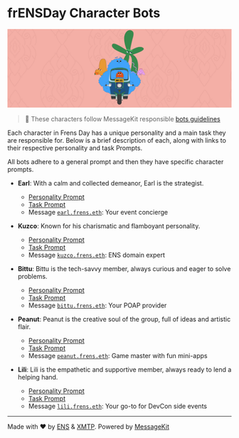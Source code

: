 # frENSDay Character Bots

![](/banner.png)

> 🤝 These characters follow MessageKit responsible [bots guidelines](https://messagekit.ephemerahq.com/guidelines)

Each character in Frens Day has a unique personality and a main task they are responsible for. Below is a brief description of each, along with links to their respective personality and task Prompts.

All bots adhere to a general prompt and then they have specific character prompts.

- **Earl**: With a calm and collected demeanor, Earl is the strategist.

  - [Personality Prompt](src/prompts/personalities/earl.md)
  - [Task Prompt](src/tasks.ts)
  - Message [`earl.frens.eth`](https://converse.xyz/dm/earl.frens.eth): Your event concierge

- **Kuzco**: Known for his charismatic and flamboyant personality.

  - [Personality Prompt](src/prompts/personalities/kuzco.md)
  - [Task Prompt](src/tasks.ts)
  - Message [`kuzco.frens.eth`](https://converse.xyz/dm/kuzco.frens.eth): ENS domain expert

- **Bittu**: Bittu is the tech-savvy member, always curious and eager to solve problems.

  - [Personality Prompt](src/prompts/personalities/bittu.md)
  - [Task Prompt](src/tasks.ts)
  - Message [`bittu.frens.eth`](https://converse.xyz/dm/bittu.frens.eth): Your POAP provider

- **Peanut**: Peanut is the creative soul of the group, full of ideas and artistic flair.

  - [Personality Prompt](src/prompts/personalities/peanut.md)
  - [Task Prompt](src/tasks.ts)
  - Message [`peanut.frens.eth`](https://converse.xyz/dm/peanut.frens.eth): Game master with fun mini-apps

- **Lili**: Lili is the empathetic and supportive member, always ready to lend a helping hand.
  - [Personality Prompt](src/prompts/personalities/lili.md)
  - [Task Prompt](src/tasks.ts)
  - Message [`lili.frens.eth`](https://converse.xyz/dm/lili.frens.eth): Your go-to for DevCon side events

---

Made with ❤️ by [ENS](https://ens.domains/) & [XMTP](https://xmtp.org/). Powered by [MessageKit](https://messagekit.ephemerahq.com/)
